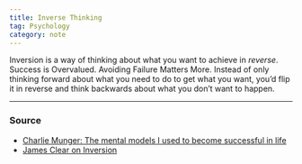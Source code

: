 ```yaml
---
title: Inverse Thinking
tag: Psychology 
category: note
---
```


Inversion is a way of thinking about what you want to achieve in _reverse_.
Success is Overvalued. Avoiding Failure Matters More. Instead of only thinking forward about what you need to do to get what you want, you’d flip it in reverse and think backwards about what you don’t want to happen. 

--- 
### Source
- [Charlie Munger: The mental models I used to become successful in life](https://www.youtube.com/watch?v=ZuHHmVX8a00)
- [James Clear on Inversion](https://jamesclear.com/inversion)